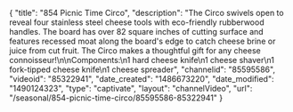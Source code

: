 {
    "title": "854 Picnic Time Circo",
    "description": "The Circo swivels open to reveal four stainless steel cheese tools with eco-friendly rubberwood handles. The board has over 82 square inches of cutting surface and features recessed moat along the board's edge to catch cheese brine or juice from cut fruit. The Circo makes a thoughtful gift for any cheese connoisseur!\n\nComponents:\n1 hard cheese knife\n1 cheese shaver\n1 fork-tipped cheese knife\n1 cheese spreader",
    "channelid": "85595586",
    "videoid": "85322941",
    "date_created": "1486673220",
    "date_modified": "1490124323",
    "type": "captivate",
    "layout": "channelVideo",
    "url": "\/seasonal\/854-picnic-time-circo\/85595586-85322941"
}